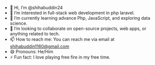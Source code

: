 - 👋 Hi, I’m @shihabuddin24
- 👀 I’m interested in full-stack web development in php laravel.
- 🌱 I’m currently learning advance Php, JavaScript, and exploring data science.
- 💞️ I’m looking to collaborate on open-source projects, web apps, or anything related to tech.
- 📫 How to reach me: You can reach me via email at shihabuddin1160@gmail.com
- 😄 Pronouns: He/Him
- ⚡ Fun fact: I love playing free fire in my free time.

<!---
shihabuddin24/shihabuddin24 is a ✨ special ✨ repository because its `README.md` (this file) appears on your GitHub profile.
You can click the Preview link to take a look at your changes.
--->
